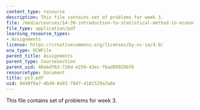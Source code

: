 ```yaml
---
content_type: resource
description: This file contains set of problems for week 3.
file: /media/courses/14-30-introduction-to-statistical-method-in-economics-spring-2006/0d40f9a7dbd88a9378474181529a7a8e_ps3.pdf
file_type: application/pdf
learning_resource_types:
- Assignments
license: https://creativecommons.org/licenses/by-nc-sa/4.0/
ocw_type: OCWFile
parent_title: Assignments
parent_type: CourseSection
parent_uid: 46ebdf63-726d-e259-43ec-fbad95029b7b
resourcetype: Document
title: ps3.pdf
uid: 0d40f9a7-dbd8-8a93-7847-4181529a7a8e
---
```

This file contains set of problems for week 3.